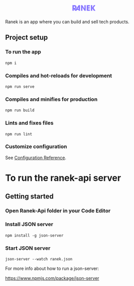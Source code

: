 <h1 align="center"> 
  <img alt="Ranek" title="Ranek" src="src/assets/ranek.svg"/>
</h1>

Ranek is an app where you can build and sell tech products.

## Project setup

### To run the app

```
npm i
```

### Compiles and hot-reloads for development
```
npm run serve
```

### Compiles and minifies for production
```
npm run build
```

### Lints and fixes files
```
npm run lint
```

### Customize configuration
See [Configuration Reference](https://cli.vuejs.org/config/).

<h1>To run the <b>ranek-api</b> server</h1>

<h2>Getting started</h2>

### Open Ranek-Api folder in your Code Editor

### Install JSON server

```
npm install -g json-server
```
### Start JSON server
```
json-server --watch ranek.json
```
For more info about how to run a json-server:

https://www.npmjs.com/package/json-server

